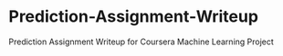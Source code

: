 # Prediction-Assignment-Writeup
Prediction Assignment Writeup for Coursera Machine Learning Project
